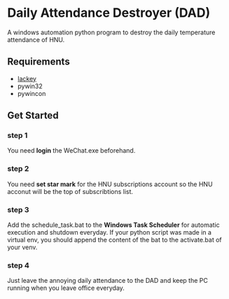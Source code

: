 # Daily Attendance Destroyer (DAD)
A windows automation python program to destroy the daily temperature attendance of HNU.

## Requirements
* [lackey](https://pypi.org/project/Lackey/)
* pywin32
* pywincon


## Get Started
### step 1 
You need **login** the WeChat.exe beforehand.
### step 2 
You need **set star mark** for the HNU subscriptions account so the HNU acconut will be the top of subscribtions list.
### step 3
Add the schedule_task.bat to the **Windows Task Scheduler** for automatic execution and shutdown everyday. If your python script was made in a virtual env, you should append the content of the bat to the activate.bat of your venv. 
### step 4
Just leave the annoying daily attendance to the DAD and keep the PC running when you leave office everyday.
